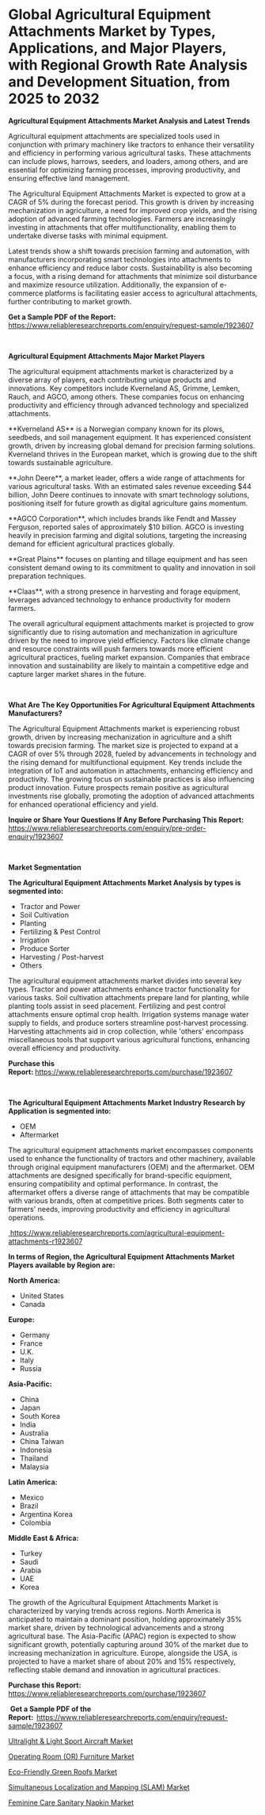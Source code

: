 <p><h1>Global Agricultural Equipment Attachments Market by Types, Applications, and Major Players, with Regional Growth Rate Analysis and Development Situation, from 2025 to 2032</h1></p><p><strong>Agricultural Equipment Attachments Market Analysis and Latest Trends</strong></p>
<p><p>Agricultural equipment attachments are specialized tools used in conjunction with primary machinery like tractors to enhance their versatility and efficiency in performing various agricultural tasks. These attachments can include plows, harrows, seeders, and loaders, among others, and are essential for optimizing farming processes, improving productivity, and ensuring effective land management.</p><p>The Agricultural Equipment Attachments Market is expected to grow at a CAGR of 5% during the forecast period. This growth is driven by increasing mechanization in agriculture, a need for improved crop yields, and the rising adoption of advanced farming technologies. Farmers are increasingly investing in attachments that offer multifunctionality, enabling them to undertake diverse tasks with minimal equipment.</p><p>Latest trends show a shift towards precision farming and automation, with manufacturers incorporating smart technologies into attachments to enhance efficiency and reduce labor costs. Sustainability is also becoming a focus, with a rising demand for attachments that minimize soil disturbance and maximize resource utilization. Additionally, the expansion of e-commerce platforms is facilitating easier access to agricultural attachments, further contributing to market growth.</p></p>
<p><strong>Get a Sample PDF of the Report:&nbsp;</strong> <a href="https://www.reliableresearchreports.com/enquiry/request-sample/1923607?utm_campaign=32&utm_medium=2&utm_source=Github&utm_content=ia&utm_term=28032025&utm_id=agricultural-equipment-attachments">https://www.reliableresearchreports.com/enquiry/request-sample/1923607</a></p>
<p>&nbsp;</p>
<p><strong>Agricultural Equipment Attachments Major Market Players</strong></p>
<p><p>The agricultural equipment attachments market is characterized by a diverse array of players, each contributing unique products and innovations. Key competitors include Kverneland AS, Grimme, Lemken, Rauch, and AGCO, among others. These companies focus on enhancing productivity and efficiency through advanced technology and specialized attachments.</p><p>**Kverneland AS** is a Norwegian company known for its plows, seedbeds, and soil management equipment. It has experienced consistent growth, driven by increasing global demand for precision farming solutions. Kverneland thrives in the European market, which is growing due to the shift towards sustainable agriculture.</p><p>**John Deere**, a market leader, offers a wide range of attachments for various agricultural tasks. With an estimated sales revenue exceeding $44 billion, John Deere continues to innovate with smart technology solutions, positioning itself for future growth as digital agriculture gains momentum.</p><p>**AGCO Corporation**, which includes brands like Fendt and Massey Ferguson, reported sales of approximately $10 billion. AGCO is investing heavily in precision farming and digital solutions, targeting the increasing demand for efficient agricultural practices globally.</p><p>**Great Plains** focuses on planting and tillage equipment and has seen consistent demand owing to its commitment to quality and innovation in soil preparation techniques. </p><p>**Claas**, with a strong presence in harvesting and forage equipment, leverages advanced technology to enhance productivity for modern farmers. </p><p>The overall agricultural equipment attachments market is projected to grow significantly due to rising automation and mechanization in agriculture driven by the need to improve yield efficiency. Factors like climate change and resource constraints will push farmers towards more efficient agricultural practices, fueling market expansion. Companies that embrace innovation and sustainability are likely to maintain a competitive edge and capture larger market shares in the future.</p></p>
<p>&nbsp;</p>
<p><strong>What Are The Key Opportunities For Agricultural Equipment Attachments Manufacturers?</strong></p>
<p><p>The Agricultural Equipment Attachments market is experiencing robust growth, driven by increasing mechanization in agriculture and a shift towards precision farming. The market size is projected to expand at a CAGR of over 5% through 2028, fueled by advancements in technology and the rising demand for multifunctional equipment. Key trends include the integration of IoT and automation in attachments, enhancing efficiency and productivity. The growing focus on sustainable practices is also influencing product innovation. Future prospects remain positive as agricultural investments rise globally, promoting the adoption of advanced attachments for enhanced operational efficiency and yield.</p></p>
<p><strong>Inquire or Share Your Questions If Any Before Purchasing This Report:</strong> <a href="https://www.reliableresearchreports.com/enquiry/pre-order-enquiry/1923607?utm_campaign=32&utm_medium=2&utm_source=Github&utm_content=ia&utm_term=28032025&utm_id=agricultural-equipment-attachments">https://www.reliableresearchreports.com/enquiry/pre-order-enquiry/1923607</a></p>
<p>&nbsp;</p>
<p><strong>Market Segmentation</strong></p>
<p><strong>The Agricultural Equipment Attachments Market Analysis by types is segmented into:</strong></p>
<p><ul><li>Tractor and Power</li><li>Soil Cultivation</li><li>Planting</li><li>Fertilizing & Pest Control</li><li>Irrigation</li><li>Produce Sorter</li><li>Harvesting / Post-harvest</li><li>Others</li></ul></p>
<p><p>The agricultural equipment attachments market divides into several key types. Tractor and power attachments enhance tractor functionality for various tasks. Soil cultivation attachments prepare land for planting, while planting tools assist in seed placement. Fertilizing and pest control attachments ensure optimal crop health. Irrigation systems manage water supply to fields, and produce sorters streamline post-harvest processing. Harvesting attachments aid in crop collection, while 'others' encompass miscellaneous tools that support various agricultural functions, enhancing overall efficiency and productivity.</p></p>
<p><strong>Purchase this Report:&nbsp;</strong><a href="https://www.reliableresearchreports.com/purchase/1923607?utm_campaign=32&utm_medium=2&utm_source=Github&utm_content=ia&utm_term=28032025&utm_id=agricultural-equipment-attachments">https://www.reliableresearchreports.com/purchase/1923607</a></p>
<p>&nbsp;</p>
<p><strong>The Agricultural Equipment Attachments Market Industry Research by Application is segmented into:</strong></p>
<p><ul><li>OEM</li><li>Aftermarket</li></ul></p>
<p><p>The agricultural equipment attachments market encompasses components used to enhance the functionality of tractors and other machinery, available through original equipment manufacturers (OEM) and the aftermarket. OEM attachments are designed specifically for brand-specific equipment, ensuring compatibility and optimal performance. In contrast, the aftermarket offers a diverse range of attachments that may be compatible with various brands, often at competitive prices. Both segments cater to farmers' needs, improving productivity and efficiency in agricultural operations.</p></p>
<p><a href="https://www.reliableresearchreports.com/agricultural-equipment-attachments-r1923607?utm_campaign=32&utm_medium=2&utm_source=Github&utm_content=ia&utm_term=28032025&utm_id=agricultural-equipment-attachments">&nbsp;https://www.reliableresearchreports.com/agricultural-equipment-attachments-r1923607</a></p>
<p><strong>In terms of Region, the Agricultural Equipment Attachments Market Players available by Region are:</strong></p>
<p>
    <p> <strong> North America: </strong>
        <ul>
            <li>United States</li>
            <li>Canada</li>
        </ul>
        </p> 
    <p> <strong> Europe: </strong>
        <ul>
            <li>Germany</li>
            <li>France</li>
            <li>U.K.</li>
            <li>Italy</li>
            <li>Russia</li>
        </ul>
        </p> 
    <p> <strong> Asia-Pacific: </strong>
        <ul>
            <li>China</li>
            <li>Japan</li>
            <li>South Korea</li>
            <li>India</li>
            <li>Australia</li>
            <li>China Taiwan</li>
            <li>Indonesia</li>
            <li>Thailand</li>
            <li>Malaysia</li>
        </ul>
        </p> 
    <p> <strong> Latin America: </strong>
        <ul>
            <li>Mexico</li>
            <li>Brazil</li>
            <li>Argentina Korea</li>
            <li>Colombia</li>
        </ul>
        </p> 
    <p> <strong> Middle East & Africa: </strong>
        <ul>
            <li>Turkey</li>
            <li>Saudi</li>
            <li>Arabia</li>
            <li>UAE</li>
            <li>Korea</li>
        </ul>
    </p>
    </p>
<p><p>The growth of the Agricultural Equipment Attachments Market is characterized by varying trends across regions. North America is anticipated to maintain a dominant position, holding approximately 35% market share, driven by technological advancements and a strong agricultural base. The Asia-Pacific (APAC) region is expected to show significant growth, potentially capturing around 30% of the market due to increasing mechanization in agriculture. Europe, alongside the USA, is projected to have a market share of about 20% and 15% respectively, reflecting stable demand and innovation in agricultural practices.</p></p>
<p><strong>Purchase this Report: </strong><a href="https://www.reliableresearchreports.com/purchase/1923607?utm_campaign=32&utm_medium=2&utm_source=Github&utm_content=ia&utm_term=28032025&utm_id=agricultural-equipment-attachments">https://www.reliableresearchreports.com/purchase/1923607</a></p>
<p>&nbsp;<strong>Get a Sample PDF of the Report:&nbsp;&nbsp;</strong><a href="https://www.reliableresearchreports.com/enquiry/request-sample/1923607?utm_campaign=32&utm_medium=2&utm_source=Github&utm_content=ia&utm_term=28032025&utm_id=agricultural-equipment-attachments">https://www.reliableresearchreports.com/enquiry/request-sample/1923607</a></p>
<p><strong></strong></p>
<p><p><a href="https://github.com/dafertsuria/Market-Research-Report-List-1/blob/main/ultralight-light-sport-aircraft-market.md?utm_campaign=32&utm_medium=2&utm_source=Github&utm_content=ia&utm_term=28032025&utm_id=agricultural-equipment-attachments">Ultralight & Light Sport Aircraft Market</a></p><p><a href="https://github.com/reeseberro3j/Market-Research-Report-List-1/blob/main/operating-room-or-furniture-market.md?utm_campaign=32&utm_medium=2&utm_source=Github&utm_content=ia&utm_term=28032025&utm_id=agricultural-equipment-attachments">Operating Room (OR) Furniture Market</a></p><p><a href="https://github.com/shroffuhpa/Market-Research-Report-List-1/blob/main/eco-friendly-green-roofs-market.md?utm_campaign=32&utm_medium=2&utm_source=Github&utm_content=ia&utm_term=28032025&utm_id=agricultural-equipment-attachments">Eco-Friendly Green Roofs Market</a></p><p><a href="https://github.com/seibttullyjh/Market-Research-Report-List-1/blob/main/simultaneous-localization-and-mapping-slam-market.md?utm_campaign=32&utm_medium=2&utm_source=Github&utm_content=ia&utm_term=28032025&utm_id=agricultural-equipment-attachments">Simultaneous Localization and Mapping (SLAM) Market</a></p><p><a href="https://github.com/billejuman43/Market-Research-Report-List-1/blob/main/feminine-care-sanitary-napkin-market.md?utm_campaign=32&utm_medium=2&utm_source=Github&utm_content=ia&utm_term=28032025&utm_id=agricultural-equipment-attachments">Feminine Care Sanitary Napkin Market</a></p></p>